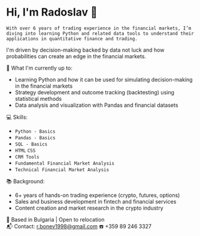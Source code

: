 # Hi, I'm Radoslav 👋

`With over 6 years of trading experience in the financial markets, I’m diving into learning Python and related data tools to understand their applications in quantitative finance and trading.`

   I'm driven by decision-making backed by data not luck and how probabilities can create an edge in the financial markets.

🚀 What I'm currently up to:
- Learning Python and how it can be used for simulating decision-making in the financial markets  
- Strategy development and outcome tracking (backtesting) using statistical methods  
- Data analysis and visualization with Pandas and financial datasets

💻 Skills:
 - `Python - Basics`
 - `Pandas - Basics` 
 - `SQL - Basics` 
 - `HTML` `CSS` 
 - `CRM Tools`
 - `Fundamental Financial Market Analysis`
 - `Technical Financial Market Analysis`

📚 Background:
- 6+ years of hands-on trading experience (crypto, futures, options)
- Sales and business development in fintech and financial services
- Content creation and market research in the crypto industry


📍 Based in Bulgaria | Open to relocation  
📬 Contact: [r.bonev1998@gmail.com](mailto:r.bonev1998@gmail.com)
☎️ +359 89 246 3327



